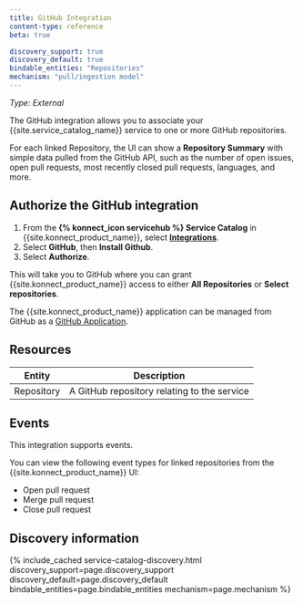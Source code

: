 ```yaml
---
title: GitHub Integration
content-type: reference
beta: true

discovery_support: true
discovery_default: true
bindable_entities: "Repositories"
mechanism: "pull/ingestion model"
---
```


_Type: External_

The GitHub integration allows you to associate your {{site.service_catalog_name}} service to one or more GitHub repositories. 

For each linked Repository, the UI can show a **Repository Summary** with simple data pulled from the GitHub API, such as the number of open issues, open pull requests, most recently closed pull requests, languages, and more.

## Authorize the GitHub integration

1. From the **{% konnect_icon servicehub %} Service Catalog** in {{site.konnect_product_name}}, select **[Integrations](https://cloud.konghq.com/us/service-catalog/integrations)**. 
2. Select **GitHub**, then **Install Github**.
3. Select **Authorize**. 


This will take you to GitHub where you can grant {{site.konnect_product_name}} access to either **All Repositories** or **Select repositories**. 

The {{site.konnect_product_name}} application can be managed from GitHub as a [GitHub Application](https://docs.github.com/en/apps/using-github-apps/authorizing-github-apps).

## Resources

Entity  | Description
-------|-------------
Repository | A GitHub repository relating to the service

## Events

This integration supports events.

You can view the following event types for linked repositories from the {{site.konnect_product_name}} UI:

* Open pull request
* Merge pull request
* Close pull request


## Discovery information

<!-- vale off-->

{% include_cached service-catalog-discovery.html 
   discovery_support=page.discovery_support
   discovery_default=page.discovery_default
   bindable_entities=page.bindable_entities
   mechanism=page.mechanism %}

<!-- vale on-->